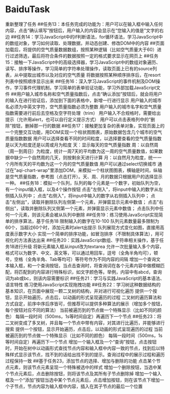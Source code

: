 # BaiduTask
重新整理了任务
##任务13：本任务完成的功能为：用户可以在输入框中输入任何内容，点击“确认填写”按钮后，用户输入的内容会显示在“您输入的值是”文字的右边
##任务14：学习JavaScript中的if判断语法，for循环语法，学习JavaScript中的数组对象，学习如何读取、处理数据，并动态创建、修改DOM中的内容
##页面加载后，将提供的空气质量数据数组，按照某种逻辑（比如空气质量大于60）进行过滤筛选，最后将符合条件的数据按照一定的格式要求显示在网页上
##任务15：接触一下JavaScript中的高级选择器，学习JavaScript中的数组对象遍历、读写、排序等操作，学习简单的字符串处理操作，读取页面上已有的source列表，从中提取出城市以及对应的空气质量
将数据按照某种顺序排序后，在resort列表中按照顺序显示出来
##任务16：深入学习JavaScript的事件机制及DOM操作，学习事件代理机制，学习简单的表单验证功能，学习外部加载JavaScript文件
##用户输入城市名称和空气质量指数后，点击“确认添加”按钮后，就会将用户的输入在进行验证后，添加到下面的表格中，新增一行进行显示
用户输入的城市名必须为中英文字符，空气质量指数必须为整数
用户输入的城市名字和空气质量指数需要进行前后去空格及空字符处理（trim）
用户输入不合规格时，需要给出提示（允许用alert，也可以自行定义提示方式）
用户可以点击表格列中的“删除”按钮，删掉那一行的数据
##任务17：接触更加复杂的表单对象，实现页面上的一个完整交互功能，用DOM实现一个柱状图图表，原始数据包含几个城市的空气质量指数数据
用户可以选择查看不同的时间粒度，以选择要查看的空气质量指数是以天为粒度还是以周或月为粒度
天：显示每天的空气质量指数
周：以自然周（周一到周日）为粒度，统计一周7天的平均数为这一周的空气质量数值，如果数据中缺少一个自然周的几天，则按剩余天进行计算
月：以自然月为粒度，统一一个月所有天的平均数为这一个月的空气质量数值
用户可以通过select切换城市
通过在"aqi-chart-wrap"里添加DOM，来模拟一个柱状图图表，横轴是时间，纵轴是空气质量指数，参考图（点击打开）。天、周、月的数据只根据用户的选择显示一种。
##任务18：模拟一个队列，队列的每个元素是一个数字，初始队列为空，有一个input输入框，以及4个操作按钮
点击"左侧入"，将input中输入的数字从左侧插入队列中；
点击"右侧入"，将input中输入的数字从右侧插入队列中；
点击"左侧出"，读取并删除队列左侧第一个元素，并弹窗显示元素中数值；
点击"右侧出"，读取并删除队列又侧第一个元素，并弹窗显示元素中数值；
点击队列中任何一个元素，则该元素会被从队列中删除
##任务19：练习使用JavaScript实现简单的排序算法，基于任务18
限制输入的数字在10-100
队列元素数量最多限制为60个，当超过60个时，添加元素时alert出提示
队列展现方式变化如图，直接用高度表示数字大小
实现一个简单的排序功能，如冒泡排序（不限制具体算法），用可视化的方法表达出来
##任务20：实践JavaScript数组、字符串相关操作，基于任务18进行升级
将新元素输入框从input改为textarea
允许一次批量输入多个内容，格式可以为数字、中文、英文等，可以通过用回车，逗号（全角半角均可），顿号，空格（全角半角、Tab等均可）等符号作为不同内容的间隔
增加一个查询文本输入框，和一个查询按钮，当点击查询时，将查询词在各个元素内容中做模糊匹配，将匹配到的内容进行特殊标识，如文字颜色等。举例，内容中有abcd，查询词为ab或bc，则该内容需要标识
##任务21：学习与实践JavaScript的基本语法、语言特性
练习使用JavaScript实现拖拽功能
##任务22：学习树这种数据结构的基本知识，在页面中展现一颗二叉树的结构，并对进行可视化遍历
提供一个按钮，显示开始遍历，点击后，以动画的形式呈现遍历的过程
二叉树的遍历算法和方式自定，前序中序后序皆可，但推荐可以提供多种算法的展示（增加多个按钮，每个按钮对应不同的算法）
当前被遍历到的节点做一个特殊显示（比如不同的颜色）
每隔一段时间（500ms，1s等时间自定）再遍历下一个节点
##任务23：将二叉树变成了多叉树，并且每一个节点中带有内容，对其进行比遍历，并能够进行搜索
提供一个按钮，显示开始遍历，点击后，以动画的形式呈现遍历的过程
当前被遍历到的节点做一个特殊显示（比如不同的颜色）
每隔一段时间（500ms，1s等时间自定）再遍历下一个节点
增加一个输入框及一个“查询”按钮，点击按钮时，开始在树中以动画形式查找节点内容和输入框中内容一致的节点，找到后以特殊样式显示该节点，找不到的话给出找不到的提示。查询过程中的展示过程和遍历过程保持一致
##基于任务23，添加节点的选择、增加与删除的功能
    点击某个节点元素，则该节点元素呈现一个特殊被选中的样式
    增加一个删除按钮，当选中某个节点元素后，点击删除按钮，则将该节点及其所有子节点删除掉
    增加一个输入框及一个“添加”按钮当选中某个节点元素后，点击增加按钮，则在该节点下增加一个子节点，节点内容为输入框中内容，插入在其子节点的最后一个位置
